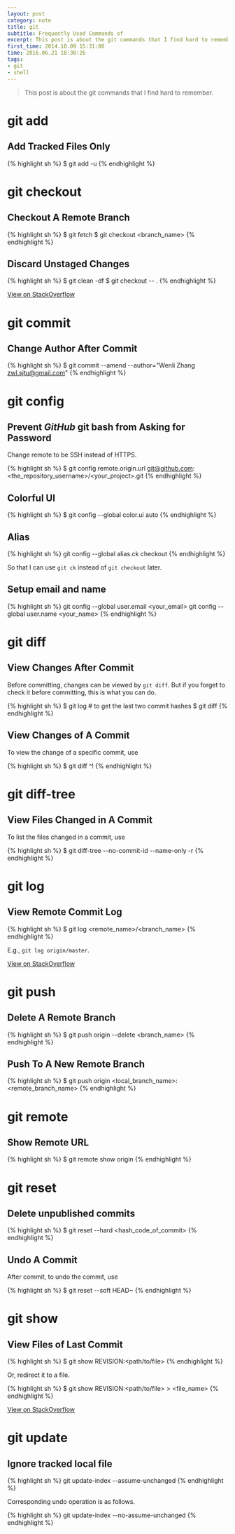 ```yaml
---
layout: post
category: note
title: git
subtitle: Frequently Used Commands of
excerpt: This post is about the git commands that I find hard to remember.
first_time: 2014.10.09 15:31:00
time: 2016.06.21 18:38:26
tags:
- git
- shell
---
```


> This post is about the git commands that I find hard to remember.

# git add

## Add Tracked Files Only

{% highlight sh %}
$ git add -u
{% endhighlight %}

# git checkout

## Checkout A Remote Branch

{% highlight sh %}
$ git fetch
$ git checkout <branch_name>
{% endhighlight %}

## Discard Unstaged Changes

{% highlight sh %}
$ git clean -df
$ git checkout -- .
{% endhighlight %}

<a href="http://stackoverflow.com/questions/52704/how-do-you-discard-unstaged-changes-in-git#answer-12184274" target="_blank">View on StackOverflow</a>

# git commit

## Change Author After Commit

{% highlight sh %}
$ git commit --amend --author="Wenli Zhang <zwl.sjtu@gmail.com>"
{% endhighlight %}

# git config

## Prevent *GitHub* git bash from Asking for Password

Change remote to be SSH instead of HTTPS.

{% highlight sh %}
$ git config remote.origin.url git@github.com:<the_repository_username>/<your_project>.git
{% endhighlight %}

## Colorful UI

{% highlight sh %}
$ git config --global color.ui auto
{% endhighlight %}

## Alias

{% highlight sh %}
git config --global alias.ck checkout
{% endhighlight %}

So that I can use `git ck` instead of `git checkout` later.

## Setup email and name

{% highlight sh %}
git config --global user.email <your_email>
git config --global user.name <your_name>
{% endhighlight %}

# git diff

## View Changes After Commit

Before committing, changes can be viewed by `git diff`. But if you forget to check it before committing, this is what you can do.

{% highlight sh %}
$ git log  # to get the last two commit hashes
$ git diff <old-commit-hash> <new-commit-hash>
{% endhighlight %}

## View Changes of A Commit

To view the change of a specific commit, use

{% highlight sh %}
$ git diff <commit-hash>^!
{% endhighlight %}

# git diff-tree

## View Files Changed in A Commit

To list the files changed in a commit, use

{% highlight sh %}
$ git diff-tree --no-commit-id --name-only -r <commit-hash>
{% endhighlight %}

# git log

## View Remote Commit Log

{% highlight sh %}
$ git log <remote_name>/<branch_name>
{% endhighlight %}

E.g., `git log origin/master`.

<a href="http://stackoverflow.com/questions/13941976/git-log-command-to-check-for-commit-history-on-remote-server" target="_blank">View on StackOverflow</a>

# git push

## Delete A Remote Branch

{% highlight sh %}
$ git push origin --delete <branch_name>
{% endhighlight %}

## Push To A New Remote Branch

{% highlight sh %}
$ git push origin <local_branch_name>:<remote_branch_name>
{% endhighlight %}



# git remote

## Show Remote URL

{% highlight sh %}
$ git remote show origin
{% endhighlight %}



# git reset

## Delete unpublished commits

{% highlight sh %}
$ git reset --hard <hash_code_of_commit>
{% endhighlight %}

## Undo A Commit

After commit, to undo the commit, use

{% highlight sh %}
$ git reset --soft HEAD~
{% endhighlight %}


# git show

## View Files of Last Commit

{% highlight sh %}
$ git show REVISION:<path/to/file>
{% endhighlight %}

Or, redirect it to a file.

{% highlight sh %}
$ git show REVISION:<path/to/file> > <file_name>
{% endhighlight %}

<a href="http://stackoverflow.com/questions/338436/is-there-a-quick-git-command-to-see-an-old-version-of-a-file" target="_blank">View on StackOverflow</a>

# git update

## Ignore tracked local file

{% highlight sh %}
git update-index --assume-unchanged <file>
{% endhighlight %}

Corresponding undo operation is as follows.

{% highlight sh %}
git update-index --no-assume-unchanged <file>
{% endhighlight %}
